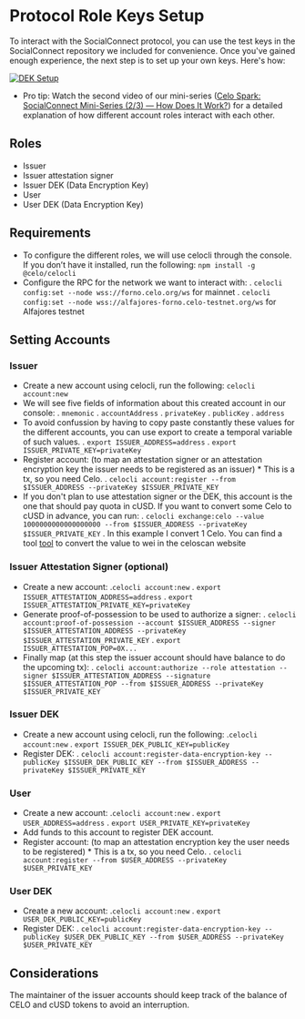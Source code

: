 # Protocol Role Keys Setup

To interact with the SocialConnect protocol, you can use the test keys in the SocialConnect repository we included for convenience. Once you've gained enough experience, the next step is to set up your own keys. Here's how:

[![DEK Setup](https://img.youtube.com/vi/_HhIXvN5L5U/0.jpg)](https://youtu.be/_HhIXvN5L5U)

- Pro tip: Watch the second video of our mini-series ([Celo Spark: SocialConnect Mini-Series (2/3) — How Does It Work?](https://www.youtube.com/watch?v=bzZbfoPLYM4&list=PLsQbsop73cfErtQwacE4WgqQwoVcLvLZS&index=2)) for a detailed explanation of how different account roles interact with each other.

## Roles

- Issuer
- Issuer attestation signer
- Issuer DEK (Data Encryption Key)
- User
- User DEK (Data Encryption Key)

## Requirements

- To configure the different roles, we will use celocli through the console. If you don’t have it installed, run the following:
`npm install -g @celo/celocli`
- Configure the RPC for the network we want to interact with:
    . `celocli config:set --node wss://forno.celo.org/ws` for mainnet
    . `celocli config:set --node wss://alfajores-forno.celo-testnet.org/ws` for Alfajores testnet

## Setting Accounts

### Issuer

- Create a new account using celocli, run the following:
  `celocli account:new`
- We will see five fields of information about this created account in our console:
  . `mnemonic`
  . `accountAddress`
  . `privateKey`
  . `publicKey`
  . `address`
- To avoid confussion by having to copy paste constantly these values for the different accounts, you can use export to create a temporal variable of such values.
  . `export ISSUER_ADDRESS=address`
  . `export ISSUER_PRIVATE_KEY=privateKey`
- Register account: (to map an attestation signer or an attestation encryption key the issuer needs to be registered as an issuer) * This is a tx, so you need Celo.
  . `celocli account:register --from $ISSUER_ADDRESS --privateKey $ISSUER_PRIVATE_KEY`
- If you don't plan to use attestation signer or the DEK, this account is the one that should pay quota in cUSD. If you want to convert some Celo to cUSD in advance, you can run:
  . `celocli exchange:celo --value 1000000000000000000 --from $ISSUER_ADDRESS --privateKey $ISSUER_PRIVATE_KEY`
  . In this example I convert 1 Celo. You can find a tool [tool](https://celoscan.io/unitconverter) to convert the value to wei in the celoscan website

### Issuer Attestation Signer (optional)

- Create a new account:
    .`celocli account:new`
    . `export ISSUER_ATTESTATION_ADDRESS=address`
    . `export ISSUER_ATTESTATION_PRIVATE_KEY=privateKey`
- Generate proof-of-possession to be used to authorize a signer:
    . `celocli account:proof-of-possession --account $ISSUER_ADDRESS --signer $ISSUER_ATTESTATION_ADDRESS --privateKey $ISSUER_ATTESTATION_PRIVATE_KEY`
    . `export ISSUER_ATTESTATION_POP=0X...`
- Finally map (at this step the issuer account should have balance to do the upcoming tx):
    . `celocli account:authorize --role attestation --signer $ISSUER_ATTESTATION_ADDRESS --signature $ISSUER_ATTESTATION_POP --from $ISSUER_ADDRESS --privateKey $ISSUER_PRIVATE_KEY`

### Issuer DEK

- Create a new account using celocli, run the following:
  .`celocli account:new`
  . `export ISSUER_DEK_PUBLIC_KEY=publicKey`
- Register DEK:
  . `celocli account:register-data-encryption-key --publicKey $ISSUER_DEK_PUBLIC_KEY --from $ISSUER_ADDRESS --privateKey $ISSUER_PRIVATE_KEY`

### User

- Create a new account:
  .`celocli account:new`
  . `export USER_ADDRESS=address`
  . `export USER_PRIVATE_KEY=privateKey`
- Add funds to this account to register DEK account.
- Register account: (to map an attestation encryption key the user needs to be registered) * This is a tx, so you need Celo.
  . `celocli account:register --from $USER_ADDRESS --privateKey $USER_PRIVATE_KEY`

### User DEK

- Create a new account:
  .`celocli account:new`
  . `export USER_DEK_PUBLIC_KEY=publicKey`
- Register DEK:
  . `celocli account:register-data-encryption-key --publicKey $USER_DEK_PUBLIC_KEY --from $USER_ADDRESS --privateKey $USER_PRIVATE_KEY`

## Considerations

The maintainer of the issuer accounts should keep track of the balance of CELO and cUSD tokens to avoid an interruption.
